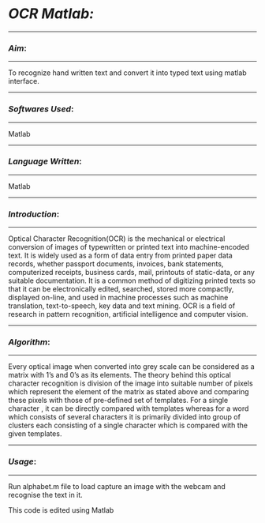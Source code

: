 # ***OCR Matlab:***

----------
### *Aim*:

----------


To recognize hand written text and convert it into typed text using matlab interface.

-------------
### *Softwares Used*:

-------------
Matlab


-------------
### *Language Written*:

-------------
Matlab


-------------
### *Introduction*:

-------------
Optical Character Recognition(OCR) is the mechanical  or electrical conversion of images of typewritten or printed text into machine-encoded text. It is widely used as a form of data entry from printed paper data records, whether passport documents, invoices, bank statements, computerized receipts, business cards, mail, printouts of static-data, or any suitable documentation. It is a common method of digitizing printed texts so that it can be electronically edited, searched, stored more compactly, displayed on-line, and used in machine processes such as machine translation, text-to-speech, key data and text mining. OCR is a field of research in pattern recognition, artificial intelligence and computer vision.



-------------
### *Algorithm*:

-------------
Every optical image when converted into grey scale can be considered as a matrix with 1’s and 0’s as its elements. The theory behind this optical character recognition is division of the image into suitable number of pixels which represent the element of the matrix as stated above and comparing these pixels with those of pre-defined set of templates. For a single character , it  can be directly compared with templates  whereas for a word which consists of several characters it is primarily divided into  group of clusters each consisting of a single character which is compared with the given templates.


-------------
### *Usage*:

-------------
Run alphabet.m file to load capture an image with the webcam and recognise the text in it.


This code is edited using Matlab
